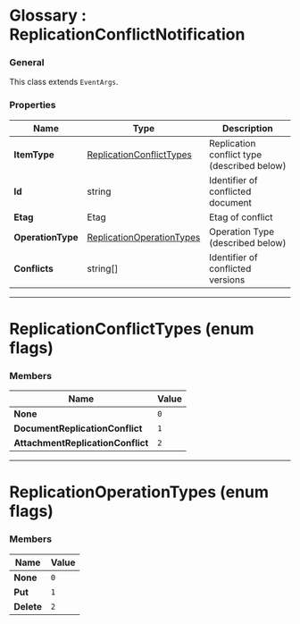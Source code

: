 ﻿# Glossary : ReplicationConflictNotification

### General

This class extends `EventArgs`.

### Properties

| Name | Type | Description |
| ------------- | ------------- | ----- |
| **ItemType** | [ReplicationConflictTypes](../glossary/replication-conflict-notification#replicationconflicttypes-enum-flags) | Replication conflict type (described below) |
| **Id** | string | Identifier of conflicted document |
| **Etag** | Etag | Etag of conflict |
| **OperationType** | [ReplicationOperationTypes](../glossary/replication-conflict-notification#replicationoperationtypes-enum-flags) | Operation Type (described below) |
| **Conflicts** | string[] | Identifier of conflicted versions |

<hr />

# ReplicationConflictTypes (enum flags)

### Members

| Name | Value |
| ---- | ----- |
| **None** | `0` |
| **DocumentReplicationConflict** | `1` |
| **AttachmentReplicationConflict** | `2` |

<hr />

# ReplicationOperationTypes (enum flags)

### Members

| Name | Value |
| ---- | ----- |
| **None** | `0` |
| **Put** | `1` |
| **Delete** | `2` |
